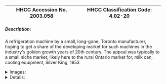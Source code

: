 | **HHCC Accession No. 2003.058** |**HHCC Classification Code:  4.02-20**|
| ----------- | ----------- |
##### Description:
A refrigeration machine by a small, long-gone, Toronto manufacturer, hoping to get a share of the developing market for such machines in the industry's golden growth years of 20th century. The appeal was typically to a small niche market, likely here to the rural Ontario market for, milk can, cooling equipment, Silver King, 1953


<details>
	<summary>Images:</summary>
<div class="gallery gallery-wrapper--full" contenteditable="false" data-is-empty="false" data-translation="Add images" data-columns="6">
<figure class="gallery__item"><a href="#DOMAIN_NAME#gallery/4.02-20.jpg" data-size="768x512"><img src="#DOMAIN_NAME#gallery/4.02-20-thumbnail.jpg" alt=""></a></figure>
</div>
</details>


<details>
	<summary>Details:</summary>

##### Group:
4.02 Refrigerating and Air Conditioning Condensing Units - Commercial

##### Make:
Silver King

##### Manufacturer:
Silver King Cooler Co, Toronto

##### Model:
SK6

##### Serial No.:


##### Size:
28x 18x 16'h

##### Weight:
175 lbs

##### Circa:
1953

##### Rating:
Education, and research quality demonstrating the work of small Ontario entrances, companies with modest engineering resources, targeting niche markets for open-system refrigeration machines. during the market boom of the middle years of the 20th century.

##### Patent Date/Number:


##### Provenance:
From York County (York Region) Ontario, once a rich agricultural hinterlands, attracting early settlement in the last years of the 18th century. Located on the north slopes of the Oak Ridges Moraine, within 20 miles of Toronto, the County would also attract early ex-urban development, to be come a wealthy market place for the emerging household and consumer technologies of the early and mid 20th century. 

This artifact was discovered in the 1950's in the used stock of T. H. Oliver, Refrigeration and Electric Sales and Service, Aurora, Ontario, an early worker in the field of agricultural, industrial and consumer technology.

##### Type and Design:
Brunner compressor #13104
Single pass fin and tube, forced air condenser
Wagner ' HP, hevy duty Wagner type RA motor, Sangamo, Toronto Ont.

##### Construction:


##### Material:


##### Special Features:


##### Accessories:


##### Capacities:


##### Performance Characteristics:


##### Operation:


##### Control and Regulation:


##### Targeted Market Segment:


##### Consumer Acceptance:


##### Merchandising:


##### Market Price:


##### Technological Significance:


##### Industrial Significance:
The market open to such small, start-up companies would be short lived, for with the advent of more sophisticated, hermetic system design, would come considerable increase in the engineering and capital resources needed.

Most such successful ventures by small start-up companies were predicated on the co-operation of OEM component suppliers, here Brunner, as well as on good working partnership arrangements with other manufactures interested in pursuing the same markets and sharing the work, here likely the Woods Company of Quelph ,Ont, see item #029

##### Socio-economic Significance:


##### Socio-cultural Significance:


##### Donor:
G. Leslie Oliver, The T. H. Oliver HVACR Collection

##### HHCC Storage Location:


##### Tracking:


##### Bibliographic References:


##### Notes:


##### Related Reports:

</details>
